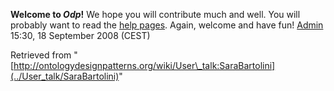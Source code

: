 __Welcome to _Odp_!__ We hope you will contribute much and well. 
You will probably want to read the [help pages](http://ontologydesignpatterns.org/wiki/Help:Contents "Help:Contents"). Again, welcome and have fun! [Admin](http://ontologydesignpatterns.org/wiki/index.php?title=User:Admin&action=edit&redlink=1 "User:Admin (not yet written)") 15:30, 18 September 2008 (CEST)





Retrieved from "[http://ontologydesignpatterns.org/wiki/User\_talk:SaraBartolini](../User_talk/SaraBartolini)"